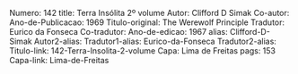 Numero: 142
title: Terra Insólita 2º volume
Autor: Clifford D Simak
Co-autor: 
Ano-de-Publicacao: 1969
Titulo-original: The Werewolf Principle
Tradutor: Eurico da Fonseca
Co-tradutor: 
Ano-de-edicao: 1967
alias: Clifford-D-Simak
Autor2-alias: 
Tradutor1-alias: Eurico-da-Fonseca
Tradutor2-alias: 
Titulo-link: 142-Terra-Insolita-2-volume
Capa: Lima de Freitas
pags: 153
Capa-link: Lima-de-Freitas